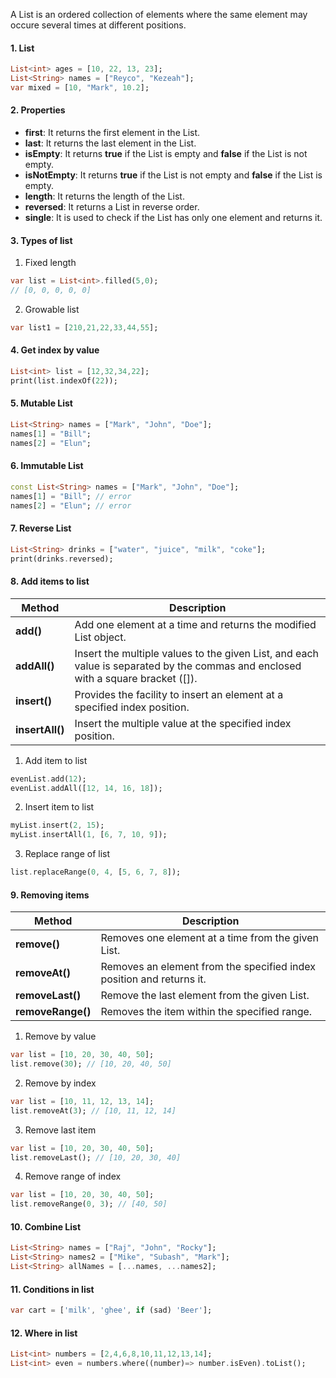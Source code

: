 A List is an ordered collection of elements where the same element may occure several times at different positions.
#### 1. List
```dart
List<int> ages = [10, 22, 13, 23];
List<String> names = ["Reyco", "Kezeah"];
var mixed = [10, "Mark", 10.2];
```
#### 2. Properties
- **first**: It returns the first element in the List.
- **last**: It returns the last element in the List.
- **isEmpty**: It returns **true** if the List is empty and **false** if the List is not empty.
- **isNotEmpty**: It returns **true** if the List is not empty and **false** if the List is empty.
- **length**: It returns the length of the List.
- **reversed**: It returns a List in reverse order.
- **single**: It is used to check if the List has only one element and returns it.
#### 3. Types of list
1. Fixed length
```dart
var list = List<int>.filled(5,0);
// [0, 0, 0, 0, 0]
```
2. Growable list
```dart
var list1 = [210,21,22,33,44,55];
```
#### 4. Get index by value
```dart
List<int> list = [12,32,34,22];
print(list.indexOf(22));
```
#### 5. Mutable List
```dart
List<String> names = ["Mark", "John", "Doe"];
names[1] = "Bill";
names[2] = "Elun";
```
#### 6. Immutable List
```dart
const List<String> names = ["Mark", "John", "Doe"];
names[1] = "Bill"; // error
names[2] = "Elun"; // error
```
#### 7. Reverse List
```dart
List<String> drinks = ["water", "juice", "milk", "coke"];
print(drinks.reversed);
```
#### 8. Add items to list

| Method          | Description                                                                                                                      |
| --------------- | -------------------------------------------------------------------------------------------------------------------------------- |
| **add()**       | Add one element at a time and returns the modified List object.                                                                  |
| **addAll()**    | Insert the multiple values to the given List, and each value is separated by the commas and enclosed with a square bracket ([]). |
| **insert()**    | Provides the facility to insert an element at a specified index position.                                                        |
| **insertAll()** | Insert the multiple value at the specified index position.                                                                       |
1. Add item to list
```dart
evenList.add(12);
evenList.addAll([12, 14, 16, 18]);
```
2. Insert item to list
```dart
myList.insert(2, 15);
myList.insertAll(1, [6, 7, 10, 9]);
```
3. Replace range of list
```dart
list.replaceRange(0, 4, [5, 6, 7, 8]);
```
#### 9. Removing items

| Method            | Description                                                          |
| ----------------- | -------------------------------------------------------------------- |
| **remove()**      | Removes one element at a time from the given List.                   |
| **removeAt()**    | Removes an element from the specified index position and returns it. |
| **removeLast()**  | Remove the last element from the given List.                         |
| **removeRange()** | Removes the item within the specified range.                         |
1. Remove by value
```dart
var list = [10, 20, 30, 40, 50];
list.remove(30); // [10, 20, 40, 50]
```
2. Remove by index
```dart
var list = [10, 11, 12, 13, 14];
list.removeAt(3); // [10, 11, 12, 14]
```
3. Remove last item
```dart
var list = [10, 20, 30, 40, 50];
list.removeLast(); // [10, 20, 30, 40]
```
4. Remove range of index
```dart
var list = [10, 20, 30, 40, 50];
list.removeRange(0, 3); // [40, 50]
```

#### 10. Combine List
```dart
List<String> names = ["Raj", "John", "Rocky"];
List<String> names2 = ["Mike", "Subash", "Mark"];
List<String> allNames = [...names, ...names2];
```
#### 11. Conditions in list
```dart
var cart = ['milk', 'ghee', if (sad) 'Beer'];
```
#### 12. Where in list
```dart
List<int> numbers = [2,4,6,8,10,11,12,13,14];
List<int> even = numbers.where((number)=> number.isEven).toList(); 
```